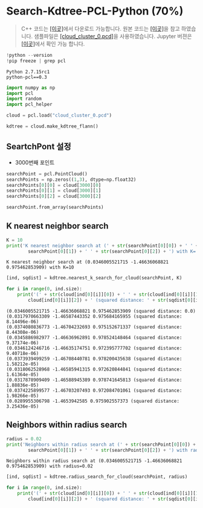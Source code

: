 # Search-Kdtree-PCL-Python  \(70%\)

> C++ 코드는 [\[이곳\]](https://github.com/adioshun/gitBook_Tutorial_PCL/blob/master/Intermediate/Part02-Chapter02-Search-Kdtree-PCL-Cpp.cpp)에서 다운로드 가능합니다. 원본 코드는 [\[이곳\]](https://github.com/strawlab/python-pcl/blob/master/examples/official/kdtree/kdtree_search.py)을 참고 하였습니다. 샘플파일은 [\[cloud\_cluster\_0.pcd\]](https://raw.githubusercontent.com/adioshun/gitBook_Tutorial_PCL/master/Intermediate/sample/cloud_cluster_0.pcd)을 사용하였습니다. Jupyter 버젼은 [\[이곳\]](https://github.com/adioshun/gitBook_Tutorial_PCL/blob/master/Intermediate/Part02-Chapter02-Search-Kdtree-PCL-Python.ipynb)에서 확인 가능 합니다.

```python
!python --version 
!pip freeze | grep pcl
```

```text
Python 2.7.15rc1
python-pcl==0.3
```

```python
import numpy as np
import pcl
import random
import pcl_helper
```

```python
cloud = pcl.load("cloud_cluster_0.pcd")
```

```python
kdtree = cloud.make_kdtree_flann()
```

## SeartchPont 설정

* 3000번째 포인트

```python
searchPoint = pcl.PointCloud()
searchPoints = np.zeros((1,3), dtype=np.float32)
searchPoints[0][0] = cloud[3000][0]
searchPoints[0][1] = cloud[3000][1]
searchPoints[0][2] = cloud[3000][2]

searchPoint.from_array(searchPoints)
```

## K nearest neighbor search

```python
K = 10
print('K nearest neighbor search at (' + str(searchPoint[0][0]) + ' ' + str(
        searchPoint[0][1]) + ' ' + str(searchPoint[0][2]) + ') with K=' + str(K))
```

```text
K nearest neighbor search at (0.0346005521715 -1.46636068821 0.975462853909) with K=10
```

```python
[ind, sqdist] = kdtree.nearest_k_search_for_cloud(searchPoint, K)
```

```python
for i in range(0, ind.size):
    print('(' + str(cloud[ind[0][i]][0]) + ' ' + str(cloud[ind[0][i]][1]) + ' ' + str(
        cloud[ind[0][i]][2]) + ' (squared distance: ' + str(sqdist[0][i]) + ')')
```

```text
(0.0346005521715 -1.46636068821 0.975462853909 (squared distance: 0.0)
(0.0317970663309 -1.46587443352 0.975684165955 (squared distance: 8.14496e-06)
(0.0374080836773 -1.46704232693 0.975152671337 (squared distance: 8.44308e-06)
(0.0345886982977 -1.46636962891 0.978524148464 (squared distance: 9.37174e-06)
(0.0346124246716 -1.46635174751 0.972395777702 (squared distance: 9.40718e-06)
(0.0373939499259 -1.46708440781 0.978200435638 (squared distance: 1.58212e-05)
(0.0318062528968 -1.46585941315 0.972620844841 (squared distance: 1.61364e-05)
(0.0317878909409 -1.46588945389 0.978741645813 (squared distance: 1.88836e-05)
(0.0374225899577 -1.46703207493 0.972084701061 (squared distance: 1.98266e-05)
(0.0289955306798 -1.4653942585 0.975902557373 (squared distance: 3.25436e-05)
```

## Neighbors within radius search

```python
radius = 0.02
print('Neighbors within radius search at (' + str(searchPoint[0][0]) + ' ' + str(
        searchPoint[0][1]) + ' ' + str(searchPoint[0][2]) + ') with radius=' + str(radius))
```

```text
Neighbors within radius search at (0.0346005521715 -1.46636068821 0.975462853909) with radius=0.02
```

```python
[ind, sqdist] = kdtree.radius_search_for_cloud(searchPoint, radius)
```

```python
for i in range(0, ind.size):
    print('(' + str(cloud[ind[0][i]][0]) + ' ' + str(cloud[ind[0][i]][1]) + ' ' + str(
        cloud[ind[0][i]][2]) + ' (squared distance: ' + str(sqdist[0][i]) + ')')
```


